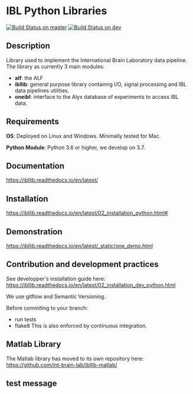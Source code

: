 # IBL Python Libraries

[![Build Status on master](https://travis-ci.org/cortex-lab/alyx.svg?branch=master)](https://travis-ci.org/cortex-lab/alyx)
[![Build Status on dev](https://travis-ci.org/cortex-lab/alyx.svg?branch=dev)](https://travis-ci.org/cortex-lab/alyx)

## Description
Library used to implement the International Brain Laboratory data pipeline.
The library as currently 3 main modules:
-   **alf**: the ALF
-   **ibllib**: general purpose library containng I/O, signal processing and IBL data pipelines utilities.
-   **oneibl**: interface to the Alyx database of experiments to access IBL data.

## Requirements
**OS**: Deployed on Linux and Windows. Minimally tested for Mac.

**Python Module**: Python 3.6 or higher, we develop on 3.7.

## Documentation
https://ibllib.readthedocs.io/en/latest/

## Installation
https://ibllib.readthedocs.io/en/latest/02_installation_python.html#

## Demonstration
https://ibllib.readthedocs.io/en/latest/_static/one_demo.html


## Contribution and development practices
See developper's installation guide here: https://ibllib.readthedocs.io/en/latest/02_installation_dev_python.html

We use gitflow and Semantic Versioning.

Before commiting to your branch:
-   run tests
-   flake8
This is also enforced by continuous integration.


## Matlab Library
The Matlab library has moved to its own repository here: https://github.com/int-brain-lab/ibllib-matlab/

## test message
